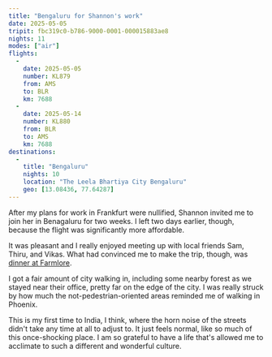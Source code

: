 ```yaml
---
title: "Bengaluru for Shannon's work"
date: 2025-05-05
tripit: fbc319c0-b786-9000-0001-000015883ae8
nights: 11
modes: ["air"]
flights:
  -
    date: 2025-05-05
    number: KL879
    from: AMS
    to: BLR
    km: 7688
  -
    date: 2025-05-14
    number: KL880
    from: BLR
    to: AMS
    km: 7688
destinations:
  -
    title: "Bengaluru"
    nights: 10
    location: "The Leela Bhartiya City Bengaluru"
    geo: [13.08436, 77.64287]
---
```


After my plans for work in Frankfurt were nullified, Shannon invited me to join her in Benagaluru for two weeks. I left two days earlier, though, because the flight was significantly more affordable.

It was pleasant and I really enjoyed meeting up with local friends Sam, Thiru, and Vikas. What had convinced me to make the trip, though, was [dinner at Farmlore](/logs/dining/2025-farmlore).

I got a fair amount of city walking in, including some nearby forest as we stayed near their office, pretty far on the edge of the city. I was really struck by how much the not-pedestrian-oriented areas reminded me of walking in Phoenix.

This is my first time to India, I think, where the horn noise of the streets didn't take any time at all to adjust to. It just feels normal, like so much of this once-shocking place. I am so grateful to have a life that's allowed me to acclimate to such a different and wonderful culture.
